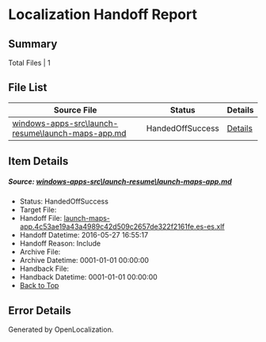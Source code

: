 # <a name='report-top'></a> Localization Handoff Report

## Summary
 Total Files | 1

## File List
 Source File | Status | Details 
 ----------- | ------ | ------- 
 [windows-apps-src\launch-resume\launch-maps-app.md](https://github.com/Microsoft/windows-apps/blob/8283ec944e0df127a10d8af90ded46541542967e/windows-apps-src/launch-resume/launch-maps-app.md) | HandedOffSuccess | [Details](#c04307dbe76eb44bf9331d8beb7c0ccccef324202941)

## Item Details
##### <a name='c04307dbe76eb44bf9331d8beb7c0ccccef324202941'></a> Source: [windows-apps-src\launch-resume\launch-maps-app.md](https://github.com/Microsoft/windows-apps/blob/8283ec944e0df127a10d8af90ded46541542967e/windows-apps-src/launch-resume/launch-maps-app.md)
* Status: HandedOffSuccess
* Target File: 
* Handoff File: [launch-maps-app.4c53ae19a43a4989c42d509c2657de322f2161fe.es-es.xlf](https://github.com/Microsoft/WDG.handoff/blob/0240de9ba78c4761494536eb242b0dbe1e77a915/ol-handoff/Microsoft/windows-apps.es-es/master/launch-maps-app.4c53ae19a43a4989c42d509c2657de322f2161fe.es-es.xlf)
* Handoff Datetime: 2016-05-27 16:55:17
* Handoff Reason: Include
* Archive File: 
* Archive Datetime: 0001-01-01 00:00:00
* Handback File: 
* Handback Datetime: 0001-01-01 00:00:00
* [Back to Top](#report-top)


## Error Details

Generated by OpenLocalization.
